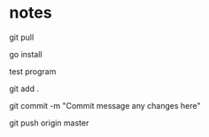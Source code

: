 # notes

git pull

<DO SOME WORK>

go install

test program

git add .

git commit -m "Commit message any changes here"

git push origin master
